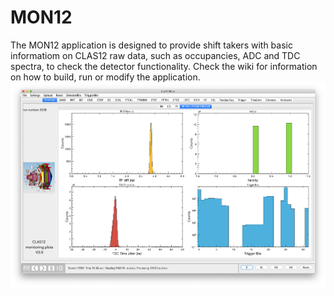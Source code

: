 # MON12
The MON12 application is designed to provide shift takers with basic informatiom on CLAS12 raw data, such as occupancies, ADC and TDC spectra, to check the detector functionality. Check the wiki for information on how to build, run or modify the application.
![](https://github.com/JeffersonLab/clas12mon/blob/master/images/Screen%20Shot%202021-06-09%20at%2019.18.04.png)
